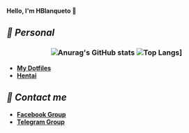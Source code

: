 **Hello, I'm HBlanqueto 👋**
## ***📂 Personal***

<div align="center">
    <h3>
        
![Anurag's GitHub stats](https://github-readme-stats.vercel.app/api?username=anuraghazra&show_icons=true&theme=tokyonight) ![Top Langs](https://github-readme-stats.vercel.app/api/top-langs/?username=HBlanqueto&show_icons=true&theme=tokyonight)]

</div>

- **[My Dotfiles](https://github.com/Hblanqueto/The-Sensuals-Dotfiles)**
- **[Hentai](https://www.youtube.com/watch?v=WQRObrOqXho)**

## ***👥 Contact me***
- **[Facebook Group](https://www.youtube.com/watch?v=ttD1FsN31cw&ab_channel=LleinsAlexanderAmayoQuintana3)**
- **[Telegram Group](https://t.me/XUnixCommunity)**

